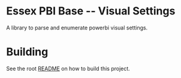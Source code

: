 # Essex PBI Base -- Visual Settings

A library to parse and enumerate powerbi visual settings.

# Building
See the root [README](/README.md) on how to build this project.
